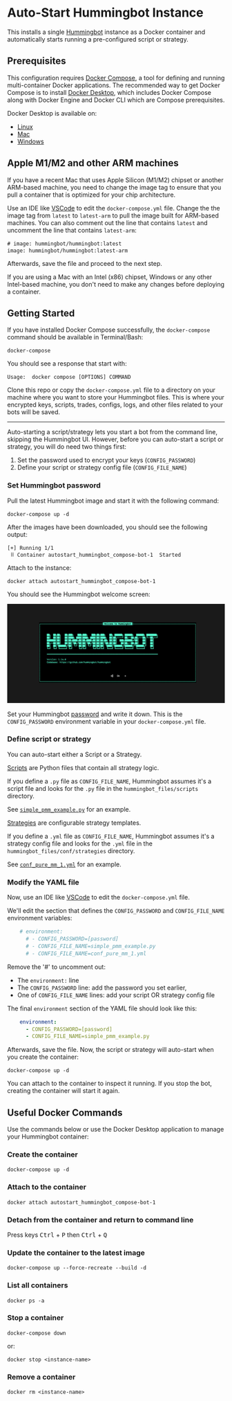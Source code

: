 # Auto-Start Hummingbot Instance

This installs a single [Hummingbot](https://github.com/hummingbot/hummingbot) instance as a Docker container and automatically starts running a pre-configured script or strategy.

## Prerequisites

This configuration requires [Docker Compose](https://docs.docker.com/compose/), a tool for defining and running multi-container Docker applications. The recommended way to get Docker Compose is to install [Docker Desktop](https://www.docker.com/products/docker-desktop/), which includes Docker Compose along with Docker Engine and Docker CLI which are Compose prerequisites.

Docker Desktop is available on:

* [Linux](https://docs.docker.com/desktop/install/linux-install/)
* [Mac](https://docs.docker.com/desktop/install/mac-install/)
* [Windows](https://docs.docker.com/desktop/install/windows-install/)


## Apple M1/M2 and other ARM machines

If you have a recent Mac that uses Apple Silicon (M1/M2) chipset or another ARM-based machine, you need to change the image tag to ensure that you pull a container that is optimized for your chip architecture. 

Use an IDE like [VSCode](https://code.visualstudio.com/) to edit the `docker-compose.yml` file. Change the the image tag from `latest` to `latest-arm` to pull the image built for ARM-based machines. You can also comment out the line that contains `latest` and uncomment the line that contains `latest-arm`:
```
# image: hummingbot/hummingbot:latest
image: hummingbot/hummingbot:latest-arm
```

Afterwards, save the file and proceed to the next step.

If you are using a Mac with an Intel (x86) chipset, Windows or any other Intel-based machine, you don't need to make any changes before deploying a container.

## Getting Started

If you have installed Docker Compose successfully, the `docker-compose` command should be available in Terminal/Bash:
```
docker-compose
```

You should see a response that start with:
```
Usage:  docker compose [OPTIONS] COMMAND
```


Clone this repo or copy the `docker-compose.yml` file to a directory on your machine where you want to store your Hummingbot files. This is where your encrypted keys, scripts, trades, configs, logs, and other files related to your bots will be saved.

---

Auto-starting a script/strategy lets you start a bot from the command line, skipping the Hummingbot UI. However, before you can auto-start a script or strategy, you will do need two things first:
1. Set the password used to encrypt your keys (`CONFIG_PASSWORD`)
2. Define your script or strategy config file (`CONFIG_FILE_NAME`)

### Set Hummingbot password

Pull the latest Hummingbot image and start it with the following command:
```
docker-compose up -d
```

After the images have been downloaded, you should see the following output:
```
[+] Running 1/1
 ⠿ Container autostart_hummingbot_compose-bot-1  Started 
 ```

Attach to the instance:
```
docker attach autostart_hummingbot_compose-bot-1
```

You should see the Hummingbot welcome screen:

![welcome screen](../welcome.png)

Set your Hummingbot [password](https://docs.hummingbot.org/operation/password/) and write it down. This is the `CONFIG_PASSWORD` environment variable in your `docker-compose.yml` file. 

### Define script or strategy

You can auto-start either a Script or a Strategy.

[Scripts](https://docs.hummingbot.org/scripts/) are Python files that contain all strategy logic. 

If you define a `.py` file as `CONFIG_FILE_NAME`, Hummingbot assumes it's a script file and looks for the `.py` file in the `hummingbot_files/scripts` directory. 

See [`simple_pmm_example.py`](./hummingbot_files/scripts/simple_pmm_example.py) for an example.

[Strategies](https://docs.hummingbot.org/strategies/) are configurable strategy templates. 

If you define a `.yml` file as `CONFIG_FILE_NAME`, Hummingbot assumes it's a strategy config file and looks for the `.yml` file in the `hummingbot_files/conf/strategies` directory. 

See [`conf_pure_mm_1.yml`](./hummingbot_files/conf/strategies/conf_pure_mm_1.yml) for an example.

### Modify the YAML file

Now, use an IDE like [VSCode](https://code.visualstudio.com/) to edit the `docker-compose.yml` file.

We'll edit the section that defines the `CONFIG_PASSWORD` and `CONFIG_FILE_NAME` environment variables:
```yaml
    # environment:
      # - CONFIG_PASSWORD=[password]
      # - CONFIG_FILE_NAME=simple_pmm_example.py
      # - CONFIG_FILE_NAME=conf_pure_mm_1.yml
```

Remove the '#' to uncomment out:
 * The `environment:` line
 * The `CONFIG_PASSWORD` line: add the password you set earlier,
 * One of `CONFIG_FILE_NAME` lines: add your script OR strategy config file
 
 The final `environment` section of the YAML file should look like this:
```yaml
    environment:
      - CONFIG_PASSWORD=[password]
      - CONFIG_FILE_NAME=simple_pmm_example.py
```

Afterwards, save the file. Now, the script or strategy will auto-start when you create the container:
```
docker-compose up -d
```

You can attach to the container to inspect it running. If you stop the bot, creating the container will start it again.

## Useful Docker Commands

Use the commands below or use the Docker Desktop application to manage your Hummingbot container:

### Create the container
```
docker-compose up -d
```

### Attach to the container
```
docker attach autostart_hummingbot_compose-bot-1
```

### Detach from the container and return to command line

Press keys <kbd>Ctrl</kbd> + <kbd>P</kbd> then <kbd>Ctrl</kbd> + <kbd>Q</kbd>


### Update the container to the latest image
```
docker-compose up --force-recreate --build -d
```

### List all containers
```
docker ps -a
```

### Stop a container

```
docker-compose down
```

or:

```
docker stop <instance-name>
```

### Remove a container
```
docker rm <instance-name>
```
